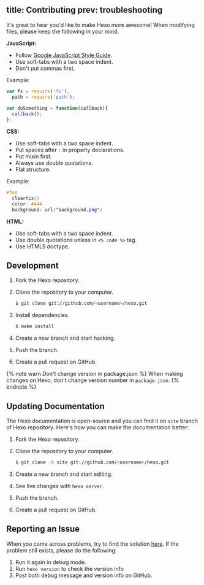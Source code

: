 title: Contributing
prev: troubleshooting
---
It's great to hear you'd like to make Hexo more awesome! When modifying files, please keep the following in your mind.

**JavaScript:**

- Follow [Google JavaScript Style Guide](http://google-styleguide.googlecode.com/svn/trunk/javascriptguide.xml).
- Use soft-tabs with a two space indent.
- Don't put commas first.

Example:

``` js
var fs = require('fs'),
  path = require('path');
  
var doSomething = function(callback){
  callback();
};
```


**CSS:**

- Use soft-tabs with a two space indent.
- Put spaces after `:` in property declarations.
- Put mixin first.
- Always use double quotations.
- Flat structure.

Example:

``` css
#foo
  clearfix()
  color: #444
  background: url("background.png")
```

**HTML:**

- Use soft-tabs with a two space indent.
- Use double quotations unless in `<% code %>` tag.
- Use HTML5 doctype.

## Development

1. Fork the Hexo repository.
2. Clone the repository to your computer.

	``` bash
	$ git clone git://github.com/<username>/hexo.git
	```

3. Install dependencies.

	``` bash
	$ make install
	```
	
4. Create a new branch and start hacking.
5. Push the branch.
6. Create a pull request on GitHub.

{% note warn Don't change version in package.json %}
When making changes on Hexo, don't change version number in `package.json`.
{% endnote %}

## Updating Documentation

The Hexo documentation is open-source and you can find it on `site` branch of Hexo repository. Here's how you can make the documentation better:

1. Fork the Hexo repository.
2. Clone the repository to your computer.

	``` bash
	$ git clone -b site git://github.com/<username>/hexo.git
	```
	
3. Create a new branch and start editing.
4. See live changes with `hexo server`.
5. Push the branch.
6. Create a pull request on GitHub.

## Reporting an Issue

When you come across problems, try to find the solution [here](troubleshooting.html). If the problem still exists, please do the following:

1. Run it again in debug mode.
2. Run `hexo version` to check the version info
3. Post both debug message and version info on GitHub.